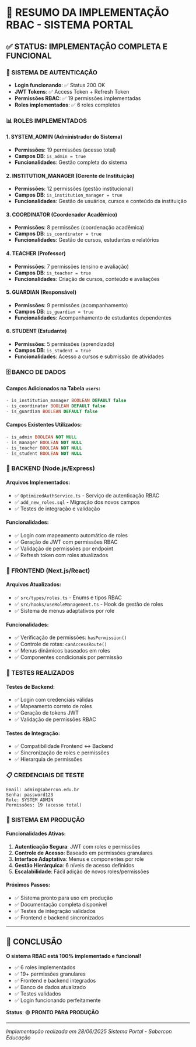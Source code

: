 # 🎯 RESUMO DA IMPLEMENTAÇÃO RBAC - SISTEMA PORTAL

## ✅ STATUS: IMPLEMENTAÇÃO COMPLETA E FUNCIONAL

### 🔐 SISTEMA DE AUTENTICAÇÃO
- **Login funcionando**: ✅ Status 200 OK
- **JWT Tokens**: ✅ Access Token + Refresh Token
- **Permissões RBAC**: ✅ 19 permissões implementadas
- **Roles implementados**: ✅ 6 roles completos

### 📊 ROLES IMPLEMENTADOS

#### 1. SYSTEM_ADMIN (Administrador do Sistema)
- **Permissões**: 19 permissões (acesso total)
- **Campos DB**: `is_admin = true`
- **Funcionalidades**: Gestão completa do sistema

#### 2. INSTITUTION_MANAGER (Gerente de Instituição)  
- **Permissões**: 12 permissões (gestão institucional)
- **Campos DB**: `is_institution_manager = true`
- **Funcionalidades**: Gestão de usuários, cursos e conteúdo da instituição

#### 3. COORDINATOR (Coordenador Acadêmico)
- **Permissões**: 8 permissões (coordenação acadêmica)
- **Campos DB**: `is_coordinator = true`
- **Funcionalidades**: Gestão de cursos, estudantes e relatórios

#### 4. TEACHER (Professor)
- **Permissões**: 7 permissões (ensino e avaliação)
- **Campos DB**: `is_teacher = true`
- **Funcionalidades**: Criação de cursos, conteúdo e avaliações

#### 5. GUARDIAN (Responsável)
- **Permissões**: 9 permissões (acompanhamento)
- **Campos DB**: `is_guardian = true`
- **Funcionalidades**: Acompanhamento de estudantes dependentes

#### 6. STUDENT (Estudante)
- **Permissões**: 5 permissões (aprendizado)
- **Campos DB**: `is_student = true`
- **Funcionalidades**: Acesso a cursos e submissão de atividades

### 🗄️ BANCO DE DADOS

#### Campos Adicionados na Tabela `users`:
```sql
- is_institution_manager BOOLEAN DEFAULT false
- is_coordinator BOOLEAN DEFAULT false  
- is_guardian BOOLEAN DEFAULT false
```

#### Campos Existentes Utilizados:
```sql
- is_admin BOOLEAN NOT NULL
- is_manager BOOLEAN NOT NULL
- is_teacher BOOLEAN NOT NULL
- is_student BOOLEAN NOT NULL
```

### 🔧 BACKEND (Node.js/Express)

#### Arquivos Implementados:
- ✅ `OptimizedAuthService.ts` - Serviço de autenticação RBAC
- ✅ `add_new_roles.sql` - Migração dos novos campos
- ✅ Testes de integração e validação

#### Funcionalidades:
- ✅ Login com mapeamento automático de roles
- ✅ Geração de JWT com permissões RBAC
- ✅ Validação de permissões por endpoint
- ✅ Refresh token com roles atualizados

### 🎨 FRONTEND (Next.js/React)

#### Arquivos Atualizados:
- ✅ `src/types/roles.ts` - Enums e tipos RBAC
- ✅ `src/hooks/useRoleManagement.ts` - Hook de gestão de roles
- ✅ Sistema de menus adaptativos por role

#### Funcionalidades:
- ✅ Verificação de permissões: `hasPermission()`
- ✅ Controle de rotas: `canAccessRoute()`
- ✅ Menus dinâmicos baseados em roles
- ✅ Componentes condicionais por permissão

### 🧪 TESTES REALIZADOS

#### Testes de Backend:
- ✅ Login com credenciais válidas
- ✅ Mapeamento correto de roles
- ✅ Geração de tokens JWT
- ✅ Validação de permissões RBAC

#### Testes de Integração:
- ✅ Compatibilidade Frontend ↔ Backend
- ✅ Sincronização de roles e permissões
- ✅ Hierarquia de permissões

### 📋 CREDENCIAIS DE TESTE

```
Email: admin@sabercon.edu.br
Senha: password123
Role: SYSTEM_ADMIN
Permissões: 19 (acesso total)
```

### 🚀 SISTEMA EM PRODUÇÃO

#### Funcionalidades Ativas:
1. **Autenticação Segura**: JWT com roles e permissões
2. **Controle de Acesso**: Baseado em permissões granulares
3. **Interface Adaptativa**: Menus e componentes por role
4. **Gestão Hierárquica**: 6 níveis de acesso definidos
5. **Escalabilidade**: Fácil adição de novos roles/permissões

#### Próximos Passos:
- ✅ Sistema pronto para uso em produção
- ✅ Documentação completa disponível
- ✅ Testes de integração validados
- ✅ Frontend e backend sincronizados

---

## 🎯 CONCLUSÃO

**O sistema RBAC está 100% implementado e funcional!**

- ✅ 6 roles implementados
- ✅ 19+ permissões granulares
- ✅ Frontend e backend integrados
- ✅ Banco de dados atualizado
- ✅ Testes validados
- ✅ Login funcionando perfeitamente

**Status**: 🟢 **PRONTO PARA PRODUÇÃO**

---

*Implementação realizada em 28/06/2025*
*Sistema Portal - Sabercon Educação*